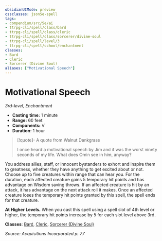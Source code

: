 ```yaml
---
obsidianUIMode: preview
cssclasses: json5e-spell
tags:
- compendium/src/5e/ai
- ttrpg-cli/spell/class/bard
- ttrpg-cli/spell/class/cleric
- ttrpg-cli/spell/class/sorcerer/divine-soul
- ttrpg-cli/spell/level/3
- ttrpg-cli/spell/school/enchantment
classes:
- Bard
- Cleric
- Sorcerer (Divine Soul)
aliases: ["Motivational Speech"]
---
```

# Motivational Speech
*3rd-level, Enchantment*  

- **Casting time:** 1 minute
- **Range:** 60 feet
- **Components:** V
- **Duration:** 1 hour

> [!quote]- A quote from Walnut Dankgrass  
> 
> I once heard a motivational speech by Jim and it was the worst ninety seconds of my life. What does Omin see in him, anyway?

You address allies, staff, or innocent bystanders to exhort and inspire them to greatness, whether they have anything to get excited about or not. Choose up to five creatures within range that can hear you. For the duration, each affected creature gains 5 temporary hit points and has advantage on Wisdom saving throws. If an affected creature is hit by an attack, it has advantage on the next attack roll it makes. Once an affected creature loses the temporary hit points granted by this spell, the spell ends for that creature.

**At Higher Levels.** When you cast this spell using a spell slot of 4th level or higher, the temporary hit points increase by 5 for each slot level above 3rd.

**Classes**: [Bard](/3-Mechanics/CLI/classes/bard.md), [Cleric](/3-Mechanics/CLI/classes/cleric.md), [Sorcerer (Divine Soul)](/3-Mechanics/CLI/classes/sorcerer-divine-soul-xge.md)

*Source: Acquisitions Incorporated p. 77*